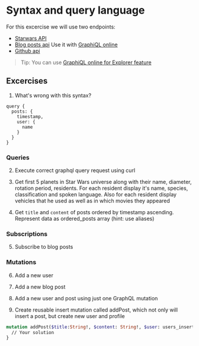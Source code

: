 # Syntax and query language

For this excercise we will use two endpoints: 

- [Starwars API](https://graphql.org/swapi-graphql/)
- [Blog posts api](https://graphql-workshop-react.herokuapp.com/v1/graphql) Use it with [GraphiQL online](https://graphiql-online.com/)
- [Github api](https://developer.github.com/v4/explorer/)

> Tip: You can use [GraphiQL online for Explorer feature](https://graphiql-online.com/)

## Excercises

1. What's wrong with this syntax?
```
query {
  posts: {
    timestamp,
    user: {
      name
    }
  }
}
```

### Queries

2. Execute correct graphql query request using curl

3. Get first 5 planets in Star Wars universe along with their name, diameter, rotation period, residents. For each resident display it's name, species, classification and spoken language. Also for each resident display vehicles that he used as well as in which movies they appeared

4. Get `title` and `content` of posts ordered by timestamp ascending. Represent data as ordered_posts array (hint: use aliases)

### Subscriptions

5. Subscribe to blog posts

### Mutations

6. Add a new user

7. Add a new blog post

8. Add a new user and post using just one GraphQL mutation

9. Create reusable insert mutation called addPost, which not only will insert a post, but create new user and profile

```graphql
mutation addPost($title:String!, $content: String!, $user: users_insert_input!){
  // Your solution
}
```


